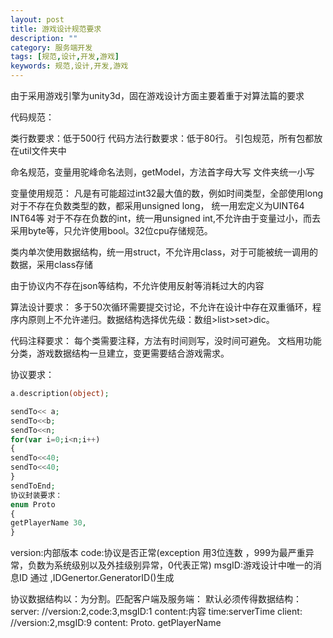 ```yaml
---
layout: post
title: 游戏设计规范要求
description: ""
category: 服务端开发
tags: [规范,设计,开发,游戏]
keywords: 规范,设计,开发,游戏
---
```



由于采用游戏引擎为unity3d，固在游戏设计方面主要着重于对算法篇的要求

代码规范：

类行数要求：低于500行
代码方法行数要求：低于80行。
引包规范，所有包都放在util文件夹中

命名规范，变量用驼峰命名法则，getModel，方法首字母大写
文件夹统一小写

变量使用规范：
凡是有可能超过int32最大值的数，例如时间类型，全部使用long对于不存在负数类型的数，都采用unsigned long， 统一用宏定义为UINT64 INT64等
对于不存在负数的int，统一用unsigned int,不允许由于变量过小，而去采用byte等，只允许使用bool。32位cpu存储规范。

类内单次使用数据结构，统一用struct，不允许用class，对于可能被统一调用的数据，采用class存储

由于协议内不存在json等结构，不允许使用反射等消耗过大的内容

算法设计要求：
多于50次循环需要提交讨论，不允许在设计中存在双重循环，程序内原则上不允许递归。数据结构选择优先级：数组>list>set>dic。

代码注释要求：
每个类需要注释，方法有时间则写，没时间可避免。
文档用功能分类，游戏数据结构一旦建立，变更需要结合游戏需求。

协议要求：

```php
a.description(object);

sendTo<< a;
sendTo<<b;
sendTo<<n;
for(var i=0;i<n;i++)
{
sendTo<<40;
sendTo<<40;
}
sendToEnd;
协议封装要求：
enum Proto
{
getPlayerName 30,
}
```

version:内部版本
code:协议是否正常(exception 用3位连数 ，999为最严重异常，负数为系统级别以及外挂级别异常，0代表正常)
msgID:游戏设计中唯一的消息ID   通过 ,IDGenertor.GeneratorID()生成

协议数据结构以：为分割。匹配客户端及服务端：
默认必须传得数据结构：
server:
//version:2,code:3,msgID:1 content:内容 time:serverTime
client:
//version:2,msgID:9
content: Proto. getPlayerName
